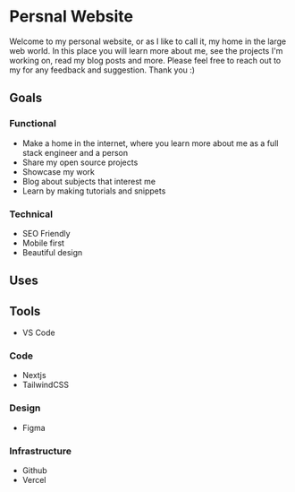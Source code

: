 # Persnal Website

Welcome to my personal website, or as I like to call it, my home in the large web world.
In this place you will learn more about me, see the projects I'm working on, read my blog posts and more.
Please feel free to reach out to my for any feedback and suggestion.
Thank you :)

## Goals

### Functional

- Make a home in the internet, where you learn more about me as a full stack engineer and a person
- Share my open source projects
- Showcase my work
- Blog about subjects that interest me
- Learn by making tutorials and snippets

### Technical

- SEO Friendly
- Mobile first
- Beautiful design

## Uses

## Tools

- VS Code

### Code

- Nextjs
- TailwindCSS

### Design

- Figma

### Infrastructure

- Github
- Vercel
